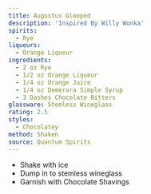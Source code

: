 ```yaml
---
title: Augustus Glooped
description: 'Inspired By Willy Wonka'
spirits:
  - Rye
liqueurs:
  - Orange Liqueur
ingredients:
  - 2 oz Rye
  - 1/2 oz Orange Liqueur
  - 1/4 oz Orange Juice
  - 1/4 oz Demerara Simple Syrup
  - 3 Dashes Chocolate Bitters
glassware: Stemless Wineglass
rating: 2.5
styles:
  - Chocolatey
method: Shaken
source: Quantum Spirits
---
```


- Shake with ice
- Dump in to stemless wineglass
- Garnish with Chocolate Shavings
